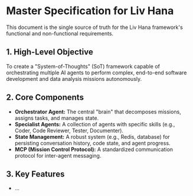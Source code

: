 # Master Specification for Liv Hana

This document is the single source of truth for the Liv Hana framework's functional and non-functional requirements.

## 1. High-Level Objective

To create a "System-of-Thoughts" (SoT) framework capable of orchestrating multiple AI agents to perform complex, end-to-end software development and data analysis missions autonomously.

## 2. Core Components

- **Orchestrator Agent:** The central "brain" that decomposes missions, assigns tasks, and manages state.
- **Specialist Agents:** A collection of agents with specific skills (e.g., Coder, Code Reviewer, Tester, Documenter).
- **State Management:** A robust system (e.g., Redis, database) for persisting conversation history, code state, and agent progress.
- **MCP (Mission Control Protocol):** A standardized communication protocol for inter-agent messaging.

## 3. Key Features

- ...

<!-- Last verified: 2025-10-02 -->

<!-- Optimized: 2025-10-02 -->

